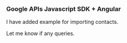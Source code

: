 ### Google APIs Javascript SDK + Angular

I have added example for importing contacts.

Let me know if any queries.